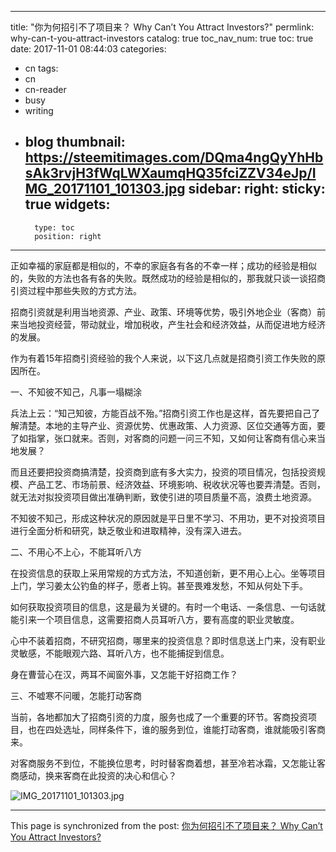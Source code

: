 
---
title: "你为何招引不了项目来？ Why Can’t You Attract Investors?"
permlink: why-can-t-you-attract-investors
catalog: true
toc_nav_num: true
toc: true
date: 2017-11-01 08:44:03
categories:
- cn
tags:
- cn
- cn-reader
- busy
- writing
- blog
thumbnail: https://steemitimages.com/DQma4ngQyYhHbsAk3rvjH3fWqLWXaumqHQ35fciZZV34eJp/IMG_20171101_101303.jpg
sidebar:
    right:
        sticky: true
widgets:
    -
        type: toc
        position: right
---


正如幸福的家庭都是相似的，不幸的家庭各有各的不幸一样；成功的经验是相似的，失败的方法也各有各的失败。既然成功的经验是相似的，那我就只谈一谈招商引资过程中那些失败的方式方法。

招商引资就是利用当地资源、产业、政策、环境等优势，吸引外地企业（客商）前来当地投资经营，带动就业，增加税收，产生社会和经济效益，从而促进地方经济的发展。

作为有着15年招商引资经验的我个人来说，以下这几点就是招商引资工作失败的原因所在。

一、不知彼不知己，凡事一塌糊涂

兵法上云：“知己知彼，方能百战不殆。”招商引资工作也是这样，首先要把自己了解清楚。本地的主导产业、资源优势、优惠政策、人力资源、区位交通等方面，要了如指掌，张口就来。否则，对客商的问题一问三不知，又如何让客商有信心来当地发展？

而且还要把投资商搞清楚，投资商到底有多大实力，投资的项目情况，包括投资规模、产品工艺、市场前景、经济效益、环境影响、税收状况等也要弄清楚。否则，就无法对拟投资项目做出准确判断，致使引进的项目质量不高，浪费土地资源。

不知彼不知己，形成这种状况的原因就是平日里不学习、不用功，更不对投资项目进行全面分析和研究，缺乏敬业和进取精神，没有深入进去。

二、不用心不上心，不能耳听八方

在投资信息的获取上采用常规的方式方法，不知道创新，更不用心上心。坐等项目上门，学习姜太公钓鱼的样子，愿者上钩。甚至畏难发愁，不知从何处下手。

如何获取投资项目的信息，这是最为关键的。有时一个电话、一条信息、一句话就能引来一个项目信息，这需要招商人员耳听八方，要有高度的职业灵敏度。

心中不装着招商，不研究招商，哪里来的投资信息？即时信息送上门来，没有职业灵敏感，不能眼观六路、耳听八方，也不能捕捉到信息。

身在曹营心在汉，两耳不闻窗外事，又怎能干好招商工作？

三、不嘘寒不问暖，怎能打动客商

当前，各地都加大了招商引资的力度，服务也成了一个重要的环节。客商投资项目，也在四处选址，同样条件下，谁的服务到位，谁能打动客商，谁就能吸引客商来。

对客商服务不到位，不能换位思考，时时替客商着想，甚至冷若冰霜，又怎能让客商感动，换来客商在此投资的决心和信心？

![IMG_20171101_101303.jpg](https://steemitimages.com/DQma4ngQyYhHbsAk3rvjH3fWqLWXaumqHQ35fciZZV34eJp/IMG_20171101_101303.jpg)

- - -

This page is synchronized from the post: [你为何招引不了项目来？ Why Can’t You Attract Investors?](https://steemit.com/@bring/why-can-t-you-attract-investors)
